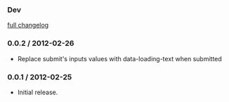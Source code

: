 ### Dev

[full changelog](http://github.com/ZenCocoon/istart-rails/compare/v0.0.2...master)

### 0.0.2 / 2012-02-26

* Replace submit's inputs values with data-loading-text when submitted

### 0.0.1 / 2012-02-25

* Initial release.